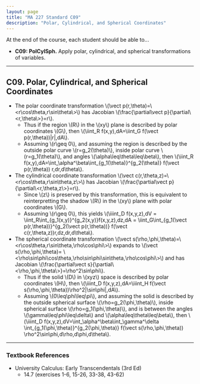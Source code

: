 ```yaml
---
layout: page
title: "MA 227 Standard C09"
description: "Polar, Cylindrical, and Spherical Coordinates"
---
```


At the end of the course, each student should be able to...

- **C09: PolCylSph.**
  Apply polar, cylindrical, and spherical transformations of variables.

---

## C09. Polar, Cylindrical, and Spherical Coordinates

- The polar coordinate transformation
  \\(\vect p(r,\theta)=\\<r\cos\theta,r\sin\theta\\>\\) has Jacobian
  \\(\frac{\partial\vect p}{\partial\\<r,\theta\\>}=r\\).
    - Thus if the region \\(R\\) in the \\(xy\\) plane is described by
      polar coordinates \\(G\\), then
      \\(\iint_R f(x,y)\,dA=\iint_G f(\vect p(r,\theta))\|r\|\,dA\\).
    - Assuming \\(r\geq 0\\), and assuming the region is described by the
      outside polar curve \\(r=g_2(\theta)\\), inside polar curve
      \\(r=g_1(\theta)\\), and angles \\(\alpha\leq\theta\leq\beta\\), then
      \\(\iint_R f(x,y)\,dA=\int_\alpha^\beta\int_{g_1(\theta)}^{g_2(\theta)}
      f(\vect p(r,\theta)) r\,dr\,d\theta\\).
- The cylindrical coordinate transformation
  \\(\vect c(r,\theta,z)=\\<r\cos\theta,r\sin\theta,z\\>\\) has Jacobian
  \\(\frac{\partial\vect p}{\partial\\<r,\theta,z\\>}=r\\).
    - Since \\(z\\) is preserved by this transformation, this is equivalent
      to reinterpretting the shadow \\(R\\) in the \\(xy\\) plane with
      polar coordinates \\(G\\).
    - Assuming \\(r\geq 0\\), this yields
      \\(\iiint_D f(x,y,z)\,dV =
      \iint_R\int_{g_1(x,y)}^{g_2(x,y)}f(x,y,z)\,dz\,dA =
      \iint_G\int_{g_1(\vect p(r,\theta))}^{g_2(\vect p(r,\theta))}
      f(\vect c(r,\theta,z))r\,dz\,dr\,d\theta\\).
- The spherical coordinate transformation
  \\(\vect s(\rho,\phi,\theta)=\\<r\cos\theta,r\sin\theta,\rho\cos\phi\\>\\)
  expands to \\(\vect s(\rho,\phi,\theta)=
  \\<\rho\sin\phi\cos\theta,\rho\sin\phi\sin\theta,\rho\cos\phi\\>\\)
  and has Jacobian
  \\(\frac{\partial\vect s}{\partial\\<\rho,\phi,\theta\\>}=\rho^2\sin\phi\\).
    - Thus if the solid \\(D\\) in \\(xyz\\) space is described by
      polar coordinates \\(H\\), then
      \\(\iiint_D f(x,y,z)\,dA=\iiint_H
      f(\vect s(\rho,\phi,\theta))\rho^2\|\sin\phi\|\,dA\\).
    - Assuming \\(0\leq\phi\leq\pi\\), and assuming the solid is described by
      the outside spherical surface \\(\rho=g_2(\phi,\theta)\\), inside
      spherical surface \\(\rho=g_1(\phi,\theta)\\), and is between the angles
      \\(\gamma\leq\phi\leq\delta\\) and \\(\alpha\leq\theta\leq\beta\\), then
      \\(\iiint_D f(x,y,z)\,dV=\int_\alpha^\beta\int_\gamma^\delta
      \int_{g_1(\phi,\theta)}^{g_2(\phi,\theta)}
      f(\vect s(\rho,\phi,\theta)) \rho^2\sin\phi\,d\rho\,d\phi\,d\theta\\).

---

### Textbook References

- University Calculus: Early Transcendentals (3rd Ed)
    - 14.7 (exercises 1-6, 15-26, 33-38, 43-62)
